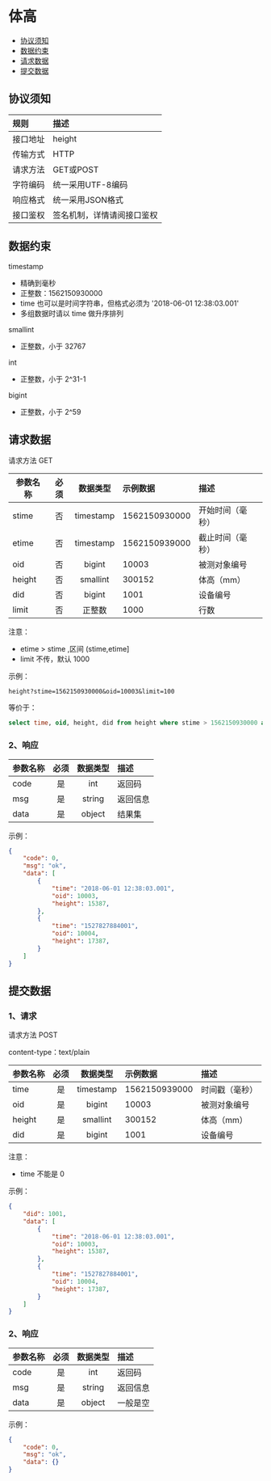# 体高

* [协议须知](#协议须知)
* [数据约束](#数据约束)
* [请求数据](#请求数据)
* [提交数据](#提交数据)

## 协议须知

|规则|描述|
|:-|:-|
|接口地址|height|
|传输方式|HTTP|
|请求方法|GET或POST|
|字符编码|统一采用UTF-8编码|
|响应格式|统一采用JSON格式|
|接口鉴权|签名机制，详情请阅接口鉴权|

## 数据约束
timestamp
* 精确到毫秒
* 正整数：1562150930000
* time 也可以是时间字符串，但格式必须为 '2018-06-01 12:38:03.001'
* 多组数据时请以 time 做升序排列

smallint
* 正整数，小于 32767

int
* 正整数，小于 2^31-1

bigint
* 正整数，小于 2^59

## 请求数据

请求方法 GET

|参数名称|必须|数据类型|示例数据|描述|
|-|:-:|:-:|:-|:-|
|stime|否|timestamp|1562150930000|开始时间（毫秒）|
|etime|否|timestamp|1562150939000|截止时间（毫秒）|
|oid|否|bigint|10003|被测对象编号|
|height|否|smallint|300152|体高（mm）|
|did|否|bigint|1001|设备编号|
|limit|否|正整数|1000|行数|

注意：
* etime > stime ,区间 (stime,etime]
* limit 不传，默认 1000

示例：

```
height?stime=1562150930000&oid=10003&limit=100
```

等价于：

```sql
select time, oid, height, did from height where stime > 1562150930000 and oid = 10003 limit 100
```

### 2、响应

|参数名称|必须|数据类型|描述|
|-|:-:|:-:|:-|
|code|是|int|返回码|
|msg|是|string|返回信息|
|data|是|object|结果集|

示例：
```json
{
    "code": 0,
    "msg": "ok",
    "data": [
        {
            "time": "2018-06-01 12:38:03.001",
            "oid": 10003,
            "height": 15387,
        },
        {
            "time": "1527827884001",
            "oid": 10004,
            "height": 17387,
        }
    ]
}
```

## 提交数据

### 1、请求

请求方法 POST

content-type：text/plain

|参数名称|必须|数据类型|示例数据|描述|
|-|:-:|:-:|:-|:-|
|time|是|timestamp|1562150939000|时间戳（毫秒）|
|oid|是|bigint|10003|被测对象编号|
|height|是|smallint|300152|体高（mm）|
|did|是|bigint|1001|设备编号|

注意：
* time 不能是 0

示例：
```json
{
    "did": 1001,
    "data": [
        {
            "time": "2018-06-01 12:38:03.001",
            "oid": 10003,
            "height": 15387,
        },
        {
            "time": "1527827884001",
            "oid": 10004,
            "height": 17387,
        }
    ]
}
```

### 2、响应

|参数名称|必须|数据类型|描述|
|-|:-:|:-:|:-|
|code|是|int|返回码|
|msg|是|string|返回信息|
|data|是|object|一般是空|

示例：

```json
{
    "code": 0,
    "msg": "ok",
    "data": {}
}
```
